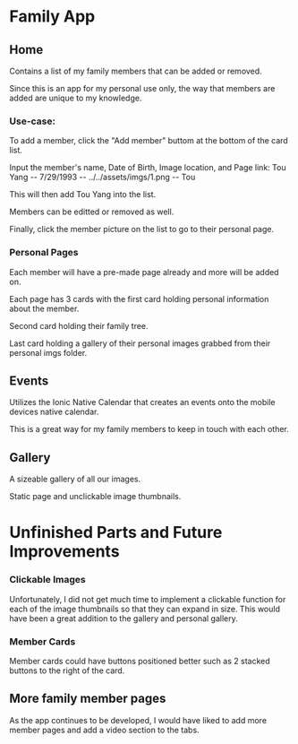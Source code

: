 # Family App

## Home
Contains a list of my family members that can be added or removed. 

Since this is an app for my personal use only, the way that members are added are unique to my knowledge. 

### Use-case:
To add a member, click the "Add member" buttom at the bottom of the card list. 

Input the member's name, Date of Birth, Image location, and Page link:
Tou Yang -- 7/29/1993 -- ../../assets/imgs/1.png -- Tou

This will then add Tou Yang into the list. 

Members can be editted or removed as well. 

Finally, click the member picture on the list to go to their personal page. 

### Personal Pages
Each member will have a pre-made page already and more will be added on. 

Each page has 3 cards with the first card holding personal information about the member.

Second card holding their family tree.

Last card holding a gallery of their personal images grabbed from their personal imgs folder. 


## Events
Utilizes the Ionic Native Calendar that creates an events onto the mobile devices native calendar. 

This is a great way for my family members to keep in touch with each other. 


## Gallery
A sizeable gallery of all our images. 

Static page and unclickable image thumbnails. 



# Unfinished Parts and Future Improvements

### Clickable Images
Unfortunately, I did not get much time to implement a clickable function for each of the image thumbnails so that they can expand in size. This would have been a great addition to the gallery and personal gallery. 

### Member Cards
Member cards could have buttons positioned better such as 2 stacked buttons to the right of the card. 

## More family member pages
As the app continues to be developed, I would have liked to add more member pages and add a video section to the tabs. 



